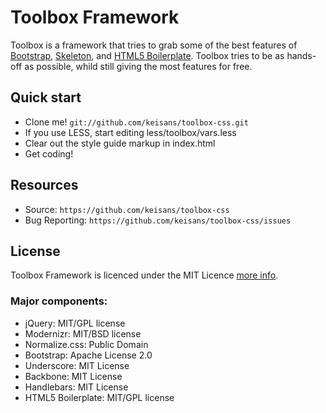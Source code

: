 # Toolbox Framework

Toolbox is a framework that tries to grab some of the best features of [Bootstrap](http://twitter.github.com/bootstrap/), [Skeleton](https://github.com/dhgamache/Skeleton), and [HTML5 Boilerplate](https://github.com/h5bp/html5-boilerplate/). Toolbox tries to be as hands-off as possible, whild still giving the most features for free.

## Quick start

* Clone me! `git://github.com/keisans/toolbox-css.git`
* If you use LESS, start editing less/toolbox/vars.less
* Clear out the style guide markup in index.html
* Get coding!

## Resources

* Source: `https://github.com/keisans/toolbox-css`
* Bug Reporting: `https://github.com/keisans/toolbox-css/issues`

## License

Toolbox Framework is licenced under the MIT Licence [more info](http://en.wikipedia.org/wiki/MIT_License).

### Major components:

* jQuery: MIT/GPL license
* Modernizr: MIT/BSD license
* Normalize.css: Public Domain
* Bootstrap: Apache License 2.0
* Underscore: MIT License
* Backbone: MIT License
* Handlebars: MIT License
* HTML5 Boilerplate: MIT/GPL license

